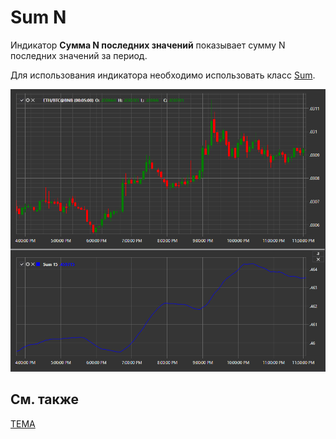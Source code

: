 # Sum N

Индикатор **Сумма N последних значений** показывает сумму N последних значений за период. 

Для использования индикатора необходимо использовать класс [Sum](xref:StockSharp.Algo.Indicators.Sum). 

![IndicatorSum](../../../../images/indicatorsum.png)

## См. также

[TEMA](tema.md)

